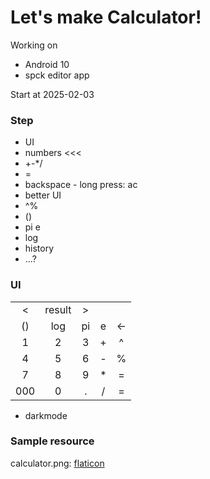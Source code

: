 # Let's make Calculator!

Working on
- Android 10
- spck editor app

Start at 2025-02-03

### Step
- UI
- numbers <<<
- +-*/
- =
- backspace - long press: ac
- better UI
- ^%
- ()
- pi e
- log
- history
- ...?

### UI
||||||
|:-:|:-:|:-:|:-:|:-:|
|<|result|>|
|()|log|pi|e|<-|
|1|2|3|+|^|
|4|5|6|-|%|
|7|8|9|*|=|
|000|0|.|/|=|

- darkmode

### Sample resource

calculator.png: [flaticon](https://www.flaticon.com/free-icon/calculator_2374370)